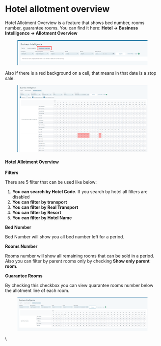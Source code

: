 # Hotel allotment overview

Hotel Allotment Overview is a feature that shows bed number, rooms number, guarantee rooms. You can find it here: **Hotel -> Business Intelligence -> Allotment Overview**

<figure><img src="../../.gitbook/assets/image (14).png" alt=""><figcaption></figcaption></figure>

Also if there is a red background on a cell, that means in that date is a stop sale.

<figure><img src="../../.gitbook/assets/image (16).png" alt=""><figcaption></figcaption></figure>

#### Hotel Allotment Overview[​](https://docs.tourpaq.com/docs/hotel/hotel-allotment-overview#hotel-allotment-overview) <a href="#hotel-allotment-overview" id="hotel-allotment-overview"></a>

**Filters**[**​**](https://docs.tourpaq.com/docs/hotel/hotel-allotment-overview#filters)

There are 5 filter that can be used like below:

1. **You can search by Hotel Code.** If you search by hotel all filters are disabled
2. **You can filter by transport**
3. **You can filter by Real Transport**
4. **You can filter by Resort**
5. **You can filter by Hotel Name**

**Bed Number**[**​**](https://docs.tourpaq.com/docs/hotel/hotel-allotment-overview#bed-number)

Bed Number will show you all bed number left for a period.

**Rooms Number**[**​**](https://docs.tourpaq.com/docs/hotel/hotel-allotment-overview#rooms-number)

Rooms number will show all remaining rooms that can be sold in a period. Also you can filter by parent rooms only by checking **Show only parent room**.

**Guarantee Rooms**[**​**](https://docs.tourpaq.com/docs/hotel/hotel-allotment-overview#guarantee-rooms)

By checking this checkbox you can view quarantee rooms number below the allotment line of each room.

<figure><img src="../../.gitbook/assets/image (15).png" alt=""><figcaption></figcaption></figure>

\
